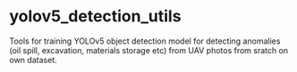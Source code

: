 # yolov5_detection_utils

Tools for training YOLOv5 object detection model for detecting anomalies (oil spill, excavation, materials storage etc) from UAV photos from sratch on own dataset.
